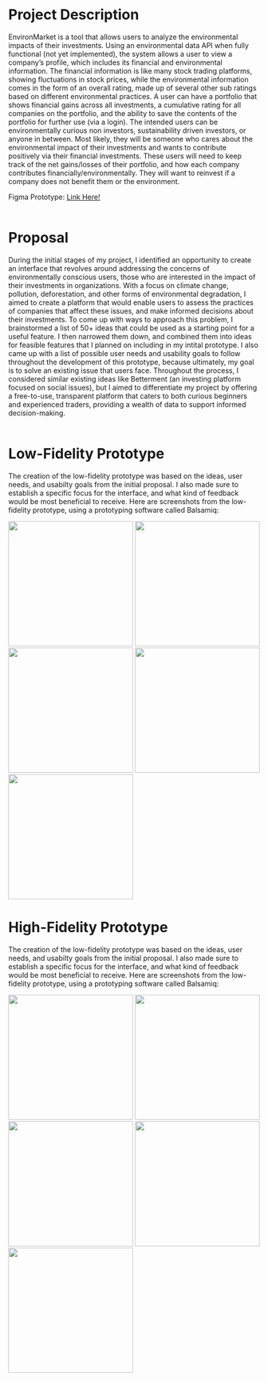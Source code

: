 # Project Description
EnvironMarket is a tool that allows users to analyze the environmental impacts of their investments. Using an environmental data API when fully functional (not yet implemented), the system allows a user to view a company’s profile, which includes its financial and environmental information. The financial information is like many stock trading platforms, showing fluctuations in  stock prices, while the environmental information comes in the form of an overall rating, made up of several other sub ratings based on different environmental practices. A user can have a portfolio that shows financial gains across all investments, a cumulative rating for all companies on the portfolio, and the ability to save the contents of the portfolio for further use (via a login). The intended users can be environmentally curious non investors, sustainability driven investors, or anyone in between. Most likely, they will be someone who cares about the environmental impact of their investments and wants to contribute positively via their financial investments. These users will need to keep track of the net gains/losses of their portfolio, and how each company contributes financially/environmentally. They will want to reinvest if a company does not benefit them or the environment. <br/>

Figma Prototype: [Link Here!](https://www.figma.com/proto/xtZm8mttoGTsuHZb2dnPkS/HCI-Hi-FI-Prototype?node-id=2-4&starting-point-node-id=2%3A4) <br/><br/>

# Proposal
During the initial stages of my project, I identified an opportunity to create an interface that revolves around addressing the concerns of environmentally conscious users, those who are interested in the impact of their investments in organizations. With a focus on climate change, pollution, deforestation, and other forms of environmental degradation, I aimed to create a platform that would enable users to assess the practices of companies that affect these issues, and make informed decisions about their investments. To come up with ways to approach this problem, I brainstormed a list of 50+ ideas that could be used as a starting point for a useful feature. I then narrowed them down, and combined them into ideas for feasible features that I planned on including in my intital prototype. I also came up with a list of possible user needs and usability goals to follow throughout the development of this prototype, because ultimately, my goal is to solve an existing issue that users face. Throughout the process, I considered similar existing ideas like Betterment (an investing platform focused on social issues), but I aimed to differentiate my project by offering a free-to-use, transparent platform that caters to both curious beginners and experienced traders, providing a wealth of data to support informed decision-making. <br/><br/>

# Low-Fidelity Prototype
The creation of the low-fidelity prototype was based on the ideas, user needs, and usabilty goals from the initial proposal. I also made sure to establish a specific focus for the interface, and what kind of feedback would be most beneficial to receive. Here are screenshots from the low-fidelity prototype, using a prototyping software called Balsamiq: <br/>

<img src="https://github.com/jrwecler/EnvironMarket-HCI-Term-Project/assets/101900329/4cb5a6c5-cb82-4429-99ac-beb57ddd774a" width="250">
<img src="https://github.com/jrwecler/EnvironMarket-HCI-Term-Project/assets/101900329/d38b2744-4102-4cba-9c5b-08602ccd7aaa" width="250">
<img src="https://github.com/jrwecler/EnvironMarket-HCI-Term-Project/assets/101900329/dd1c2797-d301-4d44-b530-b8ea885a3cec" width="250">
<img src="https://github.com/jrwecler/EnvironMarket-HCI-Term-Project/assets/101900329/ae2d96fd-f059-48c2-8b14-292614ee1910" width="250">
<img src="https://github.com/jrwecler/EnvironMarket-HCI-Term-Project/assets/101900329/9e3f2f60-da8c-4ba1-9d04-b4b5c96fe365" width="250"><br/>

# High-Fidelity Prototype
The creation of the low-fidelity prototype was based on the ideas, user needs, and usabilty goals from the initial proposal. I also made sure to establish a specific focus for the interface, and what kind of feedback would be most beneficial to receive. Here are screenshots from the low-fidelity prototype, using a prototyping software called Balsamiq: <br/>

<img src="https://github.com/jrwecler/EnvironMarket-HCI-Term-Project/assets/101900329/4cb5a6c5-cb82-4429-99ac-beb57ddd774a" width="250">
<img src="https://github.com/jrwecler/EnvironMarket-HCI-Term-Project/assets/101900329/d38b2744-4102-4cba-9c5b-08602ccd7aaa" width="250">
<img src="https://github.com/jrwecler/EnvironMarket-HCI-Term-Project/assets/101900329/dd1c2797-d301-4d44-b530-b8ea885a3cec" width="250">
<img src="https://github.com/jrwecler/EnvironMarket-HCI-Term-Project/assets/101900329/ae2d96fd-f059-48c2-8b14-292614ee1910" width="250">
<img src="https://github.com/jrwecler/EnvironMarket-HCI-Term-Project/assets/101900329/9e3f2f60-da8c-4ba1-9d04-b4b5c96fe365" width="250"><br/>


